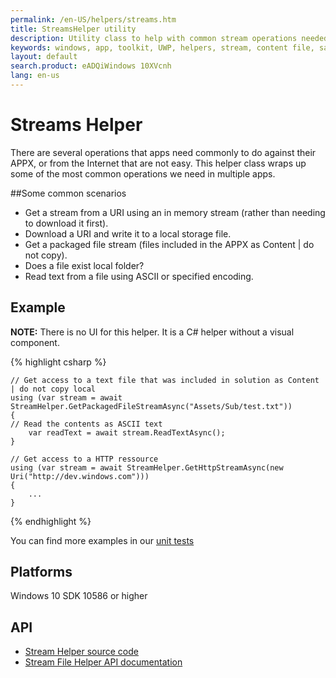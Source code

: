 ```yaml
---
permalink: /en-US/helpers/streams.htm
title: StreamsHelper utility
description: Utility class to help with common stream operations needed by UWP applications
keywords: windows, app, toolkit, UWP, helpers, stream, content file, sandbox file, download uri
layout: default
search.product: eADQiWindows 10XVcnh
lang: en-us
---
```


# Streams Helper

There are several operations that apps need commonly to do against their APPX, or from the Internet that are not easy.  This helper class wraps up some of the most common operations we need in multiple apps.

##Some common scenarios

* Get a stream from a URI using an in memory stream (rather than needing to download it first).
* Download a URI and write it to a local storage file.
* Get a packaged file stream (files included in the APPX as Content | do not copy).
* Does a file exist local folder?
* Read text from a file using ASCII or specified encoding.

## Example

**NOTE:** There is no UI for this helper.  It is a C# helper without a visual component.

{% highlight csharp %}

    // Get access to a text file that was included in solution as Content | do not copy local
    using (var stream = await StreamHelper.GetPackagedFileStreamAsync("Assets/Sub/test.txt"))
    {
	// Read the contents as ASCII text
        var readText = await stream.ReadTextAsync();
    }
    
    // Get access to a HTTP ressource
    using (var stream = await StreamHelper.GetHttpStreamAsync(new Uri("http://dev.windows.com")))
    {
        ...
    }

{% endhighlight %}

You can find more examples in our [unit tests](https://github.com/Microsoft/UWPCommunityToolkit/blob/master/UnitTests/Helpers/Test_StreamHelper.cs)

## Platforms

Windows 10 SDK 10586 or higher

## API

* [Stream Helper source code](https://github.com/Microsoft/UWPCommunityToolkit/blob/master/Microsoft.Toolkit.Uwp/Helpers/StreamHelper.cs)
* [Stream File Helper API documentation]({{site.baseurl}}/{{page.lang}}/api/Microsoft_Toolkit_Uwp_StreamHelper.htm)


